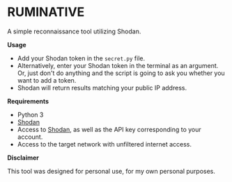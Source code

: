# RUMINATIVE

A simple reconnaissance tool utilizing Shodan.

**Usage**

* Add your Shodan token in the `secret.py` file.
* Alternatively, enter your Shodan token in the terminal as an argument. Or, just don't do anything and the script is going to ask you whether you want to add a token.
* Shodan will return results matching your public IP address. 

**Requirements**

* Python 3
* [Shodan](https://pypi.python.org/simple/shodan/)
* Access to [Shodan](https://shodan.io), as well as the API key corresponding to your account.
* Access to the target network with unfiltered internet access.

**Disclaimer**

This tool was designed for personal use, for my own personal purposes.